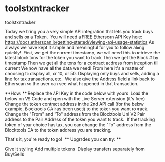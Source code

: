 # toolstxntracker
toolstxntracker

Today we bring you a very simple API integration that lets you track buys and sells on a Token. 
You will need a FREE Etherscan API Key here: https://docs.etherscan.io/getting-started/viewing-api-usage-statistics
As always we have kept it simple and meaningful for you to follow along quickly! 
First, we get the current timestamp, we will need this to retrieve the latest block txns for the token you want to track
Then we get the Block # by timestamp
Then we get all the txns for a contract address from inception till current
We now have all the data we need! From here it's a matter of choosing to display all, or 10, or 50. Displaying only buys and sells, adding a line for tax transactions, etc. 
We also give the Address field a link back to Etherscan so the user can see what happened in that transaction. 

**How: **
Replace the API Key in the code below with yours 
Load the below on VS Code and open with the Live Server extension (it's free)
Change the token contract address in the 2nd API call (for the below example, Blocktools CA has been used) to the token you want to track. 
Change the "From" and "To" address from the Blocktools Uni V2 Pair address to the Pair Address of the token you want to track. 
If the tracking token of your choice has tax, you can change the "To" address from the Blocktools CA to the token address you are tracking. 

That's it, you're ready to go! 
**
Upgrades you can try: **

Give it styliing
Add multiple tokens 
Display transfers separately from Buy/Sells
